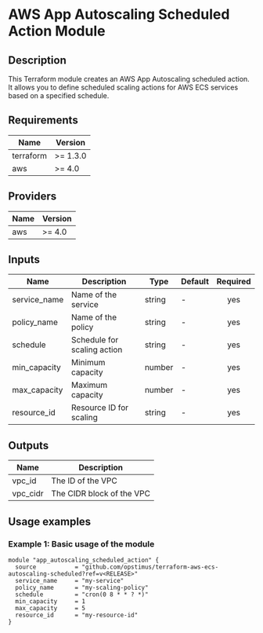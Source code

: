 # AWS App Autoscaling Scheduled Action Module

## Description 

This Terraform module creates an AWS App Autoscaling scheduled action. It allows you to define scheduled scaling actions for AWS ECS services based on a specified schedule.

## Requirements 

| Name | Version | 
|------|---------| 
| terraform | >= 1.3.0 | 
| aws | >= 4.0 | 

## Providers 

| Name | Version | 
|------|---------| 
| aws | >= 4.0 | 

## Inputs 

| Name            | Description                   | Type   | Default | Required | 
|-----------------|-------------------------------|--------|---------|:--------:| 
| service_name    | Name of the service           | string | -       | yes      | 
| policy_name     | Name of the policy            | string | -       | yes      | 
| schedule        | Schedule for scaling action   | string | -       | yes      | 
| min_capacity    | Minimum capacity              | number | -       | yes      | 
| max_capacity    | Maximum capacity              | number | -       | yes      | 
| resource_id     | Resource ID for scaling       | string | -       | yes      | 

## Outputs 

| Name      | Description                      | 
|-----------|----------------------------------| 
| vpc_id    | The ID of the VPC                 | 
| vpc_cidr  | The CIDR block of the VPC         | 

## Usage examples 

### Example 1: Basic usage of the module

```hcl
module "app_autoscaling_scheduled_action" {
  source           = "github.com/opstimus/terraform-aws-ecs-autoscaling-scheduled?ref=v<RELEASE>"
  service_name     = "my-service"
  policy_name      = "my-scaling-policy"
  schedule         = "cron(0 8 * * ? *)"
  min_capacity     = 1
  max_capacity     = 5
  resource_id      = "my-resource-id"
}
```
